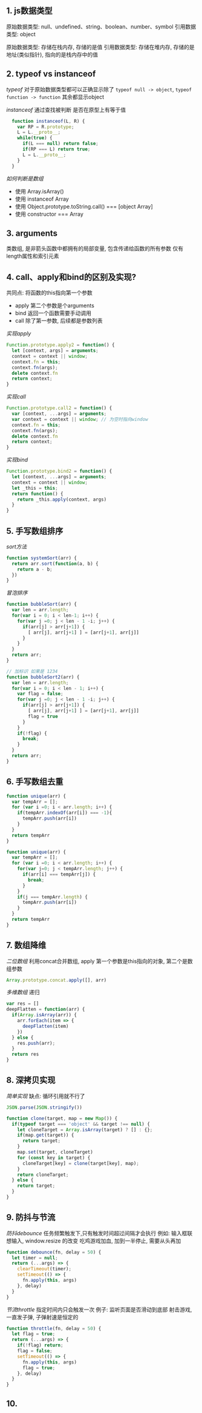 ## 1. js数据类型
  原始数据类型: null、undefined、string、boolean、number、symbol
  引用数据类型: object

  原始数据类型: 存储在栈内存, 存储的是值
  引用数据类型: 存储在堆内存, 存储的是地址(类似指针), 指向的是栈内存中的值

## 2. typeof vs instanceof
  *typeof*
    对于原始数据类型都可以正确显示除了
   `typeof null -> object`,
    `typeof function -> function` 其余都显示object

  *instanceof* 
  通过查找被判断 是否在原型上有等于值
  ```js
    function instanceof(L, R) {
      var RP = R.prototype;
      L = L.__proto__;
      while(true) {
        if(L === null) return false;
        if(RP === L) return true;
        L = L.__proto__;
      }
    }
  ```

  *如何判断是数组*
  - 使用 Array.isArray()
  - 使用 instanceof Array
  - 使用 Object.prototype.toString.call() === [object Array]
  - 使用 constructor === Array
## 3. arguments
  类数组, 是非箭头函数中都拥有的局部变量, 包含传递给函数的所有参数
  仅有length属性和索引元素
  
## 4. call、apply和bind的区别及实现?
  共同点: 将函数的this指向第一个参数
  - apply 第二个参数是个arguments
  - bind 返回一个函数需要手动调用
  - call 除了第一参数, 后续都是参数列表
  
  *实现apply*
  ```js
  Function.prototype.apply2 = function() {
    let [context, args] = arguments;
    context = context || window;
    context.fn = this;
    context.fn(args);
    delete context.fn
    return context;
  }
  ```

  *实现call*
  ```js
  Function.prototype.call2 = function() {
    var [context, ...args] = arguments;
    var context = context || window; // 为空时指向window
    context.fn = this;
    context.fn(args);
    delete context.fn
    return context;
  }
  ```

  *实现bind*
  ```js
  Function.prototype.bind2 = function() {
    let [context, ...args] = arguments;
    context = context || window;
    let _this = this;
    return function() {
      return _this.apply(context, args)
    }
  }
  ```

## 5. 手写数组排序
  *sort方法*
  ```js
  function systemSort(arr) {
    return arr.sort(function(a, b) {
      return a - b;
    })
  }
  ```

  *冒泡排序*
  ```js
  function bubbleSort(arr) {
    var len = arr.length;
    for(var i = 0; i < len-1; i++) {
      for(var j =0; j < len - 1 -i; j++) {
        if(arr[j] > arr[j+1]) {
          [ arr[j], arr[j+1] ] = [arr[j+1], arr[j]]
        }
      }
    }
    return arr;
  }

  // 加标识 如果是 1234 
  function bubbleSort2(arr) {
    var len = arr.length;
    for(var i = 0; i < len - 1; i++) {
      var flag = false;
      for(var j =0; j < len - 1 -i; j++) {
        if(arr[j] > arr[j+1]) {
          [ arr[j], arr[j+1] ] = [arr[j+1], arr[j]]
          flag = true
        }
      }
      if(!flag) {
        break;
      }
    }
    return arr;
  }
  ```

## 6. 手写数组去重

  ```js
  function unique(arr) {
    var tempArr = [];
    for (var i =0; i < arr.length; i++) {
      if(tempArr.indexOf(arr[i]) === -1){
        tempArr.push(arr[i])
      }    
    }
    return tempArr
  }

  function unique(arr) {
    var tempArr = [];
    for (var i =0; i < arr.length; i++) {
      for(var j=0; j < tempArr.length; j++) {
        if(arr[i] === tempArr[j]) {
          break;
        }
      }
      if(j === tempArr.length) {
        tempArr.push(arr[i])
      }
    }
    return tempArr
  }
  ```

## 7. 数组降维
  *二位数组*
  利用concat合并数组, apply 第一个参数是this指向的对象, 第二个是数组参数
  ```js
  Array.prototype.concat.apply([], arr)
  ```
  *多维数组* 递归
  ```js
  var res = []
  deepFlatten = function(arr) {
    if(Array.isArray(arr)) {
      arr.forEach(item => {
        deepFlatten(item)
      })
    } else {
      res.push(arr);
    }
    return res
  }
  ```

## 8. 深拷贝实现
  *简单实现* 缺点: 循环引用就不行了
  ```js
  JSON.parse(JSON.stringify())
  ```

  ```js
  function clone(target, map = new Map()) {
    if(typeof target === 'object' && target !== null) {
      let cloneTarget = Array.isArray(target) ? [] : {};
      if(map.get(target)) {
        return target;
      }
      map.set(target, cloneTarget)
      for (const key in target) {
        cloneTarget[key] = clone(target[key], map);
      }
      return cloneTarget;
    } else {
      return target;
    }
  }
  ```

## 9. 防抖与节流
  *防抖debounce*
  任务频繁触发下,只有触发时间超过间隔才会执行
  例如: 输入框联想输入, window.resize 的改变
  吃鸡游戏加血, 加到一半停止, 需要从头再加
  ```js
  function debounce(fn, delay = 50) {
    let timer = null;
    return (...args) => {
      clearTimeout(timer);
      setTimeout(() => {
        fn.apply(this, args)
      }, delay)
    }
  }
  ```

  *节流throttle*
  指定时间内只会触发一次
  例子: 监听页面是否滑动到底部
  射击游戏, 一直发子弹, 子弹射速是恒定的
  ```js
  function throttle(fn, delay = 50) {
    let flag = true;
    return (...args) => {
      if(!flag) return;
      flag = false;
      setTimeout(() => {
        fn.apply(this, args)
        flag = true;
      }, delay)
    }
  }
  ```

## 10. 

  